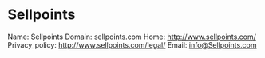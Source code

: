 
# Sellpoints

Name: Sellpoints
Domain: sellpoints.com
Home: http://www.sellpoints.com/
Privacy_policy: http://www.sellpoints.com/legal/
Email: info@Sellpoints.com
